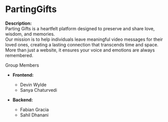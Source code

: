 # PartingGifts

**Description:**  
Parting Gifts is a heartfelt platform designed to preserve and share love, wisdom, and memories.  
Our mission is to help individuals leave meaningful video messages for their loved ones, creating a lasting connection that transcends time and space.  
More than just a website, it ensures your voice and emotions are always remembered.  


Group Members  

- **Frontend:**  
  - Devin Wylde  
  - Sanya Chaturvedi  

- **Backend:**  
  - Fabian Gracia  
  - Sahil Dhanani  
